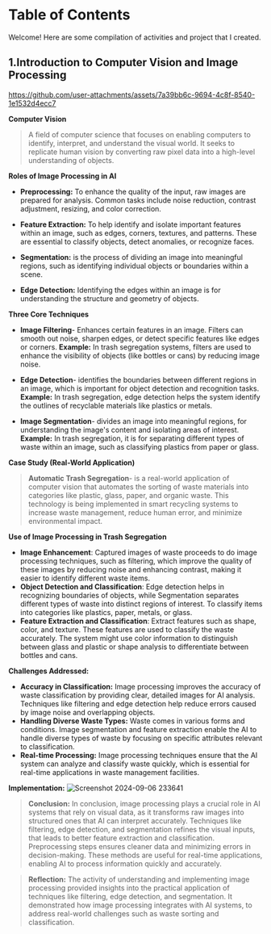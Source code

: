 # Table of Contents

Welcome! Here are some compilation of activities and project that I created.

## 1.Introduction to Computer Vision and Image Processing
https://github.com/user-attachments/assets/7a39bb6c-9694-4c8f-8540-1e1532d4ecc7

**Computer Vision**
> A field of computer science that focuses on enabling computers to identify, interpret, and understand the visual world. It seeks to replicate human vision by converting raw pixel data into a high-level understanding of objects.

**Roles of Image Processing in AI**

- **Preprocessing:** To enhance the quality of the input, raw images are prepared for analysis. Common tasks include noise reduction, contrast adjustment, resizing, and color correction. 

- **Feature Extraction:** To help identify and isolate important features within an image, such as edges, corners, textures, and patterns. These are essential to classify objects, detect anomalies, or recognize faces.

- **Segmentation:** is the process of dividing an image into meaningful regions, such as identifying individual objects or boundaries within a scene. 

- **Edge Detection:** Identifying the edges within an image is for understanding the structure and geometry of objects.

**Three Core Techniques**

- **Image Filtering**- Enhances certain features in an image. Filters can smooth out noise, sharpen edges, or detect specific features like edges or corners.
**Example:** In trash segregation systems, filters are used to enhance the visibility of objects (like bottles or cans) by reducing image noise.

- **Edge Detection**- identifies the boundaries between different regions in an image, which is important for object detection and recognition tasks.
**Example:** In trash segregation, edge detection helps the system identify the outlines of recyclable materials like plastics or metals.

- **Image Segmentation**- divides an image into meaningful regions, for understanding the image's content and isolating areas of interest.
**Example:** In trash segregation, it is for separating different types of waste within an image, such as classifying plastics from paper or glass.

**Case Study (Real-World Application)**
>**Automatic Trash Segregation**- is a real-world application of computer vision that automates the sorting of waste materials into categories like plastic, glass, paper, and organic waste. This technology is being implemented in smart recycling systems to increase waste management, reduce human error, and minimize environmental impact.

**Use of Image Processing in Trash Segregation**
- **Image Enhancement**: Captured images of waste proceeds to do image processing techniques, such as filtering, which improve the quality of these images by reducing noise and enhancing contrast, making it easier to identify different waste items.
- **Object Detection and Classification**: Edge detection helps in recognizing boundaries of objects, while Segmentation separates different types of waste into distinct regions of interest. To classify items into categories like plastics, paper, metals, or glass.
- **Feature Extraction and Classification**: Extract features such as shape, color, and texture. These features are used to classify the waste accurately.  The system might use color information to distinguish between glass and plastic or shape analysis to differentiate between bottles and cans.

**Challenges Addressed:**
- **Accuracy in Classification:** Image processing improves the accuracy of waste classification by providing clear, detailed images for AI analysis. Techniques like filtering and edge detection help reduce errors caused by image noise and overlapping objects.
- **Handling Diverse Waste Types:** Waste comes in various forms and conditions. Image segmentation and feature extraction enable the AI to handle diverse types of waste by focusing on specific attributes relevant to classification.
- **Real-time Processing:** Image processing techniques ensure that the AI system can analyze and classify waste quickly, which is essential for real-time applications in waste management facilities.

**Implementation:**
![Screenshot 2024-09-06 233641](https://github.com/user-attachments/assets/f4004f0b-d0e4-427a-b027-cf962b131753)

> **Conclusion:** In conclusion, image processing plays a crucial role in AI systems that rely on visual data, as it transforms raw images into structured ones that AI can interpret accurately. Techniques like filtering, edge detection, and segmentation refines the visual inputs, that leads to better feature extraction and classification. Preprocessing steps ensures cleaner data and minimizing errors in decision-making. These methods are useful for real-time applications, enabling AI to process information quickly and accurately.

> **Reflection:** The activity of understanding and implementing image processing provided insights into the practical application of techniques like filtering, edge detection, and segmentation. It demonstrated how image processing integrates with AI systems, to address real-world challenges such as waste sorting and classification. 





